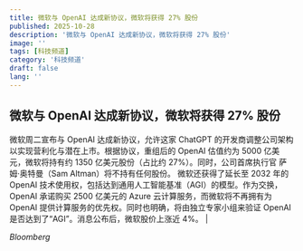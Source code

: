 ```yaml
---
title: 微软与 OpenAI 达成新协议，微软将获得 27% 股份
published: 2025-10-28
description: '微软与 OpenAI 达成新协议，微软将获得 27% 股份'
image: ''
tags: [科技频道]
category: '科技频道'
draft: false
lang: ''
---
```


## 微软与 OpenAI 达成新协议，微软将获得 27% 股份

微软周二宣布与 OpenAI 达成新协议，允许这家 ChatGPT 的开发商调整公司架构以实现营利化与潜在上市。根据协议，重组后的 OpenAI 估值约为 5000 亿美元，微软将持有约 1350 亿美元股份（占比约 27%）。同时，公司首席执行官 萨姆·奥特曼（Sam Altman）将不持有任何股份。
微软还获得了延长至 2032 年的 OpenAI 技术使用权，包括达到通用人工智能基准（AGI）的模型。作为交换，OpenAI 承诺购买 2500 亿美元的 Azure 云计算服务，而微软将不再拥有为 OpenAI 提供计算服务的优先权。同时也明确，将由独立专家小组来验证 OpenAI 是否达到了“AGI”。消息公布后，微软股价上涨近 4%。
|

*Bloomberg*
